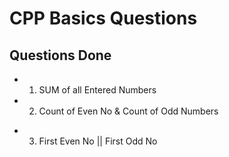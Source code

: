 # CPP Basics Questions

## Questions Done

- 1. SUM of all Entered Numbers
- 2. Count of Even No & Count of Odd Numbers

* 3. First Even No || First Odd No
